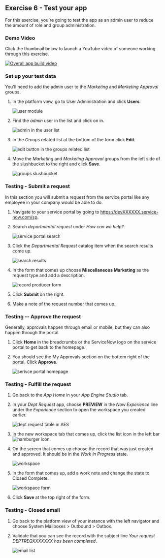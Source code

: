 ## Exercise 6 - Test your app

For this exercise, you're going to test the app as an admin user to reduce the amount of role and group administration.

### Demo Video

Click the thumbnail below to launch a YouTube video of someone working through this exercise. 

[![Overall app build video](https://img.youtube.com/vi/pWRwI_EO5hM/0.jpg)](https://www.youtube.com/watch?v=pWRwI_EO5hM)

### Set up your test data

You'll need to add the admin user to the _Marketing_ and _Marketing Approval_ groups.

1. In the platform view, go to User Administration and click **Users**.

    ![user module](images/2021-10-06-16-35-10.png)

1. Find the _admin_ user in the list and click on in.

    ![admin in the user list](images/2021-10-06-16-35-54.png)

1. In the _Groups_ related list at the bottom of the form click **Edit**.

    ![edit button in the groups related list](images/2021-10-06-16-36-41.png)

1. Move the _Marketing_ and _Marketing Approval_ groups from the left side of the slushbucket to the right and click **Save**.

    ![groups slushbucket](images/2021-10-06-16-37-11.png)

### Testing - Submit a request

In this section you will submit a request from the service portal like any employee in your company would be able to do.

1. Navigate to your service portal by going to https://devXXXXXX.service-now.com/sp.

1. Search _departmental request_ under _How can we help?_.

    ![service portal search](images/2021-10-06-16-38-55.png)

1. Click the _Departmental Request_ catalog item when the search results come up.

    ![search results](images/2021-10-06-16-57-53.png)

1. In the form that comes up choose **Miscellaneous Marketing** as the request type and add a description.

    ![record producer form](images/2021-10-06-16-58-51.png)

1. Click **Submit** on the right.

1. Make a note of the request number that comes up.

### Testing -- Approve the request

Generally, approvals happen through email or mobile, but they can also happen through the portal.

1. Click **Home** in the breadcrumbs or the ServiceNow logo on the service portal to get back to the homepage. 

1. You should see the My Approvals section on the bottom right of the portal. Click **Approve**.

    ![serivce portal homepage](images/2021-10-06-17-02-20.png)

### Testing - Fulfill the request

1. Go back to the _App Home_ in your _App Engine Studio_ tab.

1. In your _Dept Request_ app, choose **PREVIEW** in the _Now Experience_ line under the _Experience_ section to open the workspace you created earlier.

    ![dept request table in AES](images/2021-10-06-17-06-26.png)

1. In the new workspace tab that comes up, click the list icon in the left bar ![hamburger icon](images/2021-10-06-17-06-59.png).

1. On the screen that comes up choose the record that was just created and approved. It should be in the _Work in Progress_ state.

    ![workspace](images/2021-10-06-17-07-54.png)

1. In the form that comes up, add a work note and change the state to Closed Complete.

    ![workspace form](images/2021-10-06-17-09-13.png)

1. Click **Save** at the top right of the form.

### Testing - Closed email

1. Go back to the platform view of your instance with the left navigator and choose System Mailboxes > Outbound > Outbox.

1. Validate that you can see the record with the subject line _Your request DEPTREQXXXXXXX has been completed_.

    ![email list](images/2021-10-06-17-14-36.png)

